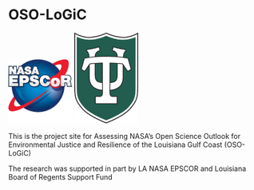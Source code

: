 # OSO-LoGiC

<img src="project_outputs/images/cropped-NASA_EPSCOR_-PNG.png" width="128"/>

<img src="project_outputs/images/ƒƒTUshield_2c.png" width="128"/>


This is the project site for Assessing NASA’s Open Science Outlook for Environmental Justice and Resilience of the Louisiana Gulf Coast (OSO-LoGiC)








The research was supported in part by LA NASA EPSCOR and Louisiana Board of Regents Support Fund

